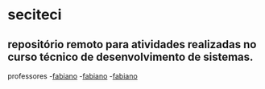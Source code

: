 # seciteci
repositório remoto para atividades realizadas no curso técnico de desenvolvimento de sistemas.
---
professores
-[fabiano](./fabiano)
-[fabiano](./humberto)
-[fabiano](./marcio)
